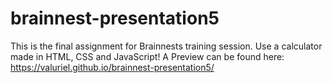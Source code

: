 # brainnest-presentation5
This is the final assignment for Brainnests training session. Use a calculator made in HTML, CSS and JavaScript! 
A Preview can be found here: https://valuriel.github.io/brainnest-presentation5/

